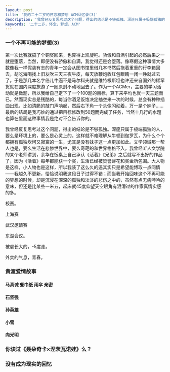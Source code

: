 ```yaml
---
layout: post
title: '我的二十二岁的怀念和梦想 ACM回忆录(3)'
description: '我曾经反复思考过这个问题，得出的结论是不够孤独。深邃只属于极端孤独的人，要么是环境上的，要么是心灵上的。这样就不难理解从牛顿到伽罗瓦，为什么个个都拥有孤独坎坷又寂寞的一生，尤其是没有妹子这一点更加如此。文学领域那一帮人也是，要么生活在悲惨世界中，要么奇葩的和世界格格不。'
keywords: '二十二岁，怀念，梦想，ACM'
---
```


### 一个不再可能的梦想(3)

第一次比赛就搞了个铜奖回来，也算得上凯旋吧。骄傲和自满引起的必然后果之一就是堕落，当然，即便没有骄傲和自满，我觉得还是会堕落。像寒假这种事情大多数像我一样假装有志的青年一定会从图书馆里借几本书然后拖着重重的行李箱回去，胡吃海喝找上旧友吹三天三夜牛皮，每天放鞭炮收红包眼睛一闭一睁就过去了。于是那几本名字倍儿牛逼不是马尔科夫就是维特根斯坦也许还来自国外的稀罕货就在国内深度旅游了一圈原封不动地回去了。作为一个ACMer，主要的学习活动就是做题，所以我给自己定下了一个100题的目标，算下来平均也就一天三题而已。然而现实总是残酷的，每当你酒足饭饱决定抽空来一次的时候，总会有种种插曲出现，比如清脆的敲门声响起，然后右下角一个头像闪动着，万一是个妹子……最后的结局是我巧妙的通过把目标修改到50题而完成了任务，当然十几行的水题也算在里面这种事情我是绝对不会告诉你的。

我曾经反复思考过这个问题，得出的结论是不够孤独。深邃只属于极端孤独的人，要么是环境上的，要么是心灵上的。这样就不难理解从牛顿到伽罗瓦，为什么个个都拥有孤独坎坷又寂寞的一生，尤其是没有妹子这一点更加如此。文学领域那一帮人也是，要么生活在悲惨世界中，要么奇葩的和世界格格不入，我曾经听人文学院的某个老师讲到，余华在饭桌上自己承认《活着》《兄弟》之后就写不出好的作品了，因为《活着》每年都能获一个奖，生活已经被赞誉鲜花和奖金所包围。大人物是这样，小人物也是这样，所以我装了这么久的逼其实只是希望能博取一点同情——我越久不更新，恰恰说明我这段日子过得不错；而当我开始回味这个不再可能的梦想的时候，却是沉浸在深深的孤独和淡淡的悲伤之中的，虽然有点无病呻吟的意味，但还是比某些一米五，起床就45度仰望天空眼角有泪滑过的作家真情实感的多。






校赛。

上海赛

武汉邀请赛

东湖会议。

被虐长大的，-5度走。

外卖的气息，青春。


### 黄渡爱情故事
#### 马真诚 餐巾纸 雨伞 亲密
#### 石坚强
#### 孙英雄
#### 小雪
#### 向光明

### 你读过《聂朵奇卡×涅茨瓦诺娃》么？

### 没有成为现实的回忆


